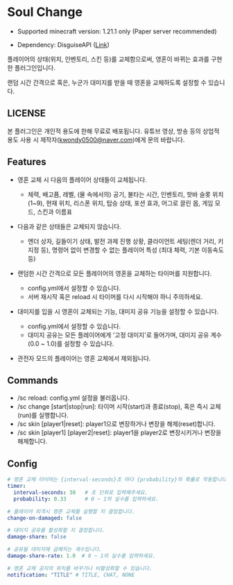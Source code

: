 # Soul Change

* Supported minecraft version: 1.21.1 only (Paper server recommended)

* Dependency: DisguiseAPI ([Link](https://www.spigotmc.org/resources/disguiseapi.103942/))

플레이어의 상태(위치, 인벤토리, 스킨 등)를 교체함으로써, 영혼이 바뀌는 효과를 구현한 플러그인입니다.

랜덤 시간 간격으로 혹은, 누군가 대미지를 받을 때 영혼을 교체하도록 설정할 수 있습니다.


## LICENSE

본 플러그인은 개인적 용도에 한해 무료로 배포됩니다. 유튜브 영상, 방송 등의 상업적 용도 사용 시 제작자(kwondy0500@naver.com)에게 문의 바랍니다.


## Features

* 영혼 교체 시 다음의 플레이어 상태들이 교체됩니다.
    * 체력, 배고픔, 레벨, (물 속에서의) 공기, 불타는 시간, 인벤토리, 핫바 슬롯 위치 (1~9), 현재 위치, 리스폰 위치,
      탑승 상태, 포션 효과, 어그로 끌린 몹, 게임 모드, 스킨과 이름표

* 다음과 같은 상태들은 교체되지 않습니다.
  * 엔더 상자, 길들이기 상태, 발전 과제 진행 상황, 클라이언트 세팅(렌더 거리, 키 지정 등),
    명령어 없이 변경할 수 없는 플레이어 특성 (최대 체력, 기본 이동속도 등)

* 랜덤한 시간 간격으로 모든 플레이어의 영혼을 교체하는 타이머를 지원합니다.
  * config.yml에서 설정할 수 있습니다.
  * 서버 재시작 혹은 reload 시 타이머를 다시 시작해야 하니 주의하세요.

* 대미지를 입을 시 영혼이 교체되는 기능, 대미지 공유 기능을 설정할 수 있습니다.
  * config.yml에서 설정할 수 있습니다.
  * 대미지 공유는 모든 플레이어에게 '고정 대미지'로 들어가며, 대미지 공유 계수(0.0 ~ 1.0)를 설정할 수 있습니다.

* 관전자 모드의 플레이어는 영혼 교체에서 제외됩니다.


## Commands

* /sc reload: config.yml 설정을 불러옵니다.
* /sc change \[start|stop|run\]: 타이머 시작(start)과 종료(stop), 혹은 즉시 교체(run)를 실행합니다.
* /sc skin \[player1|reset\]: player1으로 변장하거나 변장을 해제(reset)합니다.
* /sc skin \[player1\] \[player2|reset\]: player1을 player2로 변장시키거나 변장을 해제합니다.


## Config

```yaml
# 영혼 교체 타이머는 {interval-seconds}초 마다 {probability}의 확률로 작동합니다.
timer:
  interval-seconds: 30   # 초 단위로 입력해주세요.
  probability: 0.33      # 0 ~ 1의 실수를 입력하세요.

# 플레이어 피격시 영혼 교체를 실행할 지 결정합니다.
change-on-damaged: false

# 대미지 공유를 활성화할 지 결정합니다.
damage-share: false

# 공유될 대미지에 곱해지는 계수입니다.
damage-share-rate: 1.0  # 0 ~ 1의 실수를 입력하세요.

# 영혼 교체 공지의 위치를 바꾸거나 비활성화할 수 있습니다.
notification: "TITLE" # TITLE, CHAT, NONE
```
